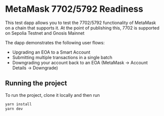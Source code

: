 # MetaMask 7702/5792 Readiness

This test dapp allows you to test the 7702/5792 functionality of MetaMask on a chain that supports it. At the point of publishing this, 7702 is supported on Sepolia Testnet and Gnosis Mainnet

The dapp demonstrates the following user flows:
- Upgrading an EOA to a Smart Account
- Submitting multiple transactions in a single batch
- Downgrading your account back to an EOA (MetaMask -> Account Details -> Downgrade)

## Running the project

To run the project, clone it locally and then run
```js
yarn install
yarn dev
```